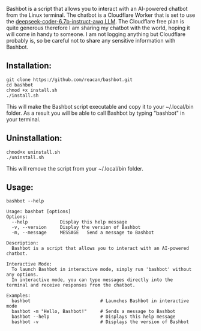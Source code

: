 Bashbot is a script that allows you to interact with an AI-powered chatbot from the Linux terminal. The chatbot is a Cloudflare Worker that is set to use the [deepseek-coder-6.7b-instruct-awq LLM](https://developers.cloudflare.com/workers-ai/models/deepseek-coder-6.7b-instruct-awq/). The Cloudflare free plan is quite generous therefore I am sharing my chatbot with the world, hoping it will come in handy to someone. I am not logging anything but Cloudflare probably is, so be careful not to share any sensitive information with Bashbot.

## Installation:
```
git clone https://github.com/reacan/bashbot.git  
cd bashbot  
chmod +x install.sh  
./install.sh  
```
This will make the Bashbot script executable and copy it to your ~/.local/bin folder. As a result you will be able to call Bashbot by typing "bashbot" in your terminal. 

## Uninstallation:    
```
chmod+x uninstall.sh  
./uninstall.sh  
```
This will remove the script from your ~/.local/bin folder.

## Usage:

```
bashbot --help
```

```
Usage: bashbot [options]  
Options:  
  --help            Display this help message  
  -v, --version     Display the version of Bashbot  
  -m, --message     MESSAGE   Send a message to Bashbot  

Description:  
  Bashbot is a script that allows you to interact with an AI-powered chatbot.  

Interactive Mode:  
  To launch Bashbot in interactive mode, simply run 'bashbot' without any options.  
  In interactive mode, you can type messages directly into the terminal and receive responses from the chatbot.  

Examples:  
  bashbot                          # Launches Bashbot in interactive mode  
  bashbot -m "Hello, Bashbot!"     # Sends a message to Bashbot  
  bashbot --help                   # Displays this help message  
  bashbot -v                       # Displays the version of Bashbot  
```

